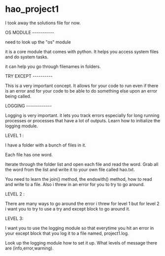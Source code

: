 # hao_project1
I took away the solutions file for now.

OS MODULE -----------


need to look up the "os" module

it is a core module that comes with python. It helps you access system files and do system tasks. 

it can help you go through filenames in folders. 


TRY EXCEPT ----------

This is a very important concept. It allows for your code to run even if there is an error and for your code to be able to do something else upon an error being called. 


LOGGING -------------


Logging is very important. it lets you track errors especially for long running processes or processes that have a lot of outputs. 
Learn how to initialize the logging module. 


LEVEL 1 : 

I have a folder with a bunch of files in it. 

Each file has one word. 

Iterate through the folder list and open each file and read the word. Grab all the word from the list and write it to your own file called hao.txt. 


You need to learn the join() method, the endswith() method, how to read and write to a file. Also i threw in an error for you to try to go around. 



LEVEL 2 : 


There are many ways to go around the error i threw for level 1 but for level 2 i want you to try to use a try and except block to go around it. 



LEVEL 3:

I want you to use the logging module so that everytime you hit an error in your except block that you log it to a file named, project1.log.


Look up the logging module how to set it up. What levels of message there are (info,error,warning).  


